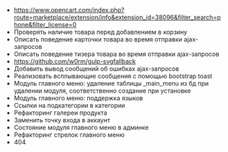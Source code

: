 - https://www.opencart.com/index.php?route=marketplace/extension/info&extension_id=38096&filter_search=phone&filter_license=0
- Проверять наличие товара перед добавлением в корзину
- Описать поведение карточки товара во время отправки ajax-запросов
- Описать поведение тизера товара во время отправки ajax-запросов
- https://github.com/w0rm/gulp-svgfallback
- Добавить вывод сообщений об ошибках ajax-запросов
- Реализовать всплывающие сообщения с помощью bootstrap toast
- Модуль главного меню: удаление таблицы _main_menu из бд при удалении модуля, соответственно создание при установке
- Модуль главного меню: поддержка языков
- Ссылки на подкатегории  в категории
- Рефакторинг галереи продукта
- Заменить точку входа в аккаунт
- Состояние модуля главного меню в админке
- Рефакторинг стрелок главного меню
- 404
